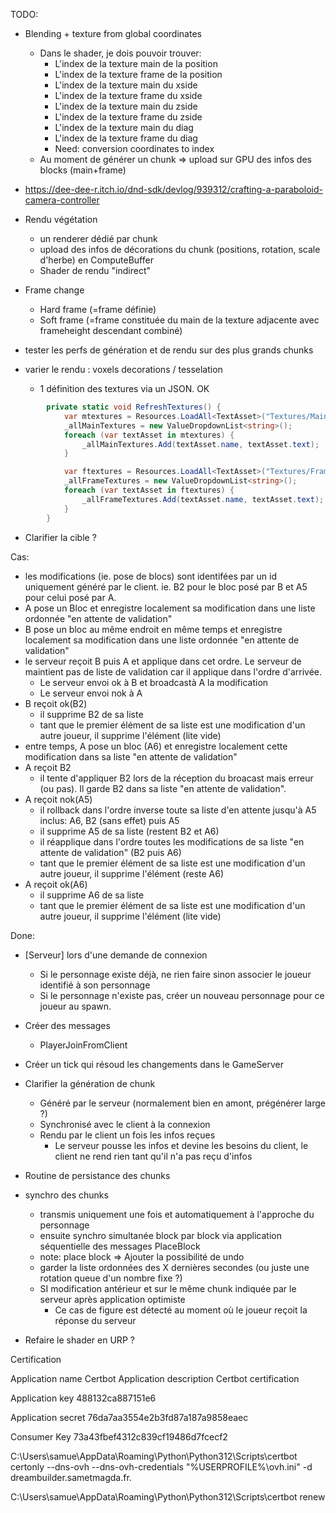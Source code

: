 TODO:

- Blending + texture from global coordinates
  - Dans le shader, je dois pouvoir trouver:
    - L'index de la texture main de la position
    - L'index de la texture frame de la position
    - L'index de la texture main du xside
    - L'index de la texture frame du xside
    - L'index de la texture main du zside
    - L'index de la texture frame du zside
    - L'index de la texture main du diag
    - L'index de la texture frame du diag
    - Need: conversion coordinates to index
  - Au moment de générer un chunk => upload sur GPU des infos des blocks (main+frame)

- https://dee-dee-r.itch.io/dnd-sdk/devlog/939312/crafting-a-paraboloid-camera-controller


- Rendu végétation
  - un renderer dédié par chunk
  - upload des infos de décorations du chunk (positions, rotation, scale d'herbe) en ComputeBuffer
  - Shader de rendu "indirect"

- Frame change
  - Hard frame (=frame définie)
  - Soft frame (=frame constituée du main de la texture adjacente avec frameheight descendant combiné)

- tester les perfs de génération et de rendu sur des plus grands chunks

- varier le rendu : voxels decorations / tesselation
  - 1 définition des textures via un JSON. OK
```C#
        private static void RefreshTextures() {
            var mtextures = Resources.LoadAll<TextAsset>("Textures/Main");
            _allMainTextures = new ValueDropdownList<string>();
            foreach (var textAsset in mtextures) {
                _allMainTextures.Add(textAsset.name, textAsset.text);
            }

            var ftextures = Resources.LoadAll<TextAsset>("Textures/Frame");
            _allFrameTextures = new ValueDropdownList<string>();
            foreach (var textAsset in ftextures) {
                _allFrameTextures.Add(textAsset.name, textAsset.text);
            }
        }
```

- Clarifier la cible ?

Cas:
- les modifications (ie. pose de blocs) sont identifées par un id uniquement généré par le client. ie. B2 pour le bloc posé par B et A5 pour celui posé par A.
- A pose un Bloc et enregistre localement sa modification dans une liste ordonnée "en attente de validation"
- B pose un bloc au même endroit en même temps et enregistre localement sa modification dans une liste ordonnée "en attente de validation"
- le serveur reçoit B puis A et applique dans cet ordre. Le serveur de maintient pas de liste de validation car il applique dans l'ordre d'arrivée.
  - Le serveur envoi ok à B et broadcastà A la modification
  - Le serveur envoi nok à A
- B reçoit ok(B2)
  - il supprime B2 de sa liste
  - tant que le premier élément de sa liste est une modification d'un autre joueur, il supprime l'élément (lite vide)
- entre temps, A pose un bloc (A6) et enregistre localement cette modification dans sa liste "en attente de validation"
- A reçoit B2
  - il tente d'appliquer B2 lors de la réception du broacast mais erreur (ou pas). Il garde B2 dans sa liste "en attente de validation".
- A reçoit nok(A5)
  - il rollback dans l'ordre inverse toute sa liste d'en attente jusqu'à A5 inclus: A6, B2 (sans effet) puis A5
  - il supprime A5 de sa liste (restent B2 et A6)
  - il réapplique dans l'ordre toutes les modifications de sa liste "en attente de validation" (B2 puis A6)
  - tant que le premier élément de sa liste est une modification d'un autre joueur, il supprime l'élément (reste A6)
- A reçoit ok(A6)
  - il supprime A6 de sa liste
  - tant que le premier élément de sa liste est une modification d'un autre joueur, il supprime l'élément (lite vide)

Done:
- [Serveur] lors d'une demande de connexion
  - Si le personnage existe déjà, ne rien faire sinon associer le joueur identifié à son personnage
  - Si le personnage n'existe pas, créer un nouveau personnage pour ce joueur au spawn.
- Créer des messages
  - PlayerJoinFromClient
- Créer un tick qui résoud les changements dans le GameServer
- Clarifier la génération de chunk
  - Généré par le serveur (normalement bien en amont, prégénérer large ?)
  - Synchronisé avec le client à la connexion
  - Rendu par le client un fois les infos reçues
    - Le serveur pousse les infos et devine les besoins du client, le client ne rend rien tant qu'il n'a pas reçu d'infos

- Routine de persistance des chunks


- synchro des chunks
  - transmis uniquement une fois et automatiquement à l'approche du personnage
  - ensuite synchro simultanée block par block via application séquentielle des messages PlaceBlock
  - note: place block => Ajouter la possibilité de undo
  - garder la liste ordonnées des X dernières secondes (ou juste une rotation queue d'un nombre fixe ?)
  - SI modification antérieur et sur le même chunk indiquée par le serveur après application optimiste
    - Ce cas de figure est détecté au moment où le joueur reçoit la réponse du serveur

- Refaire le shader en URP ?


Certification

Application name Certbot
Application description Certbot certification

Application key
488132ca887151e6

Application secret
76da7aa3554e2b3fd87a187a9858eaec

Consumer Key
73a43fbef4312c839cf19486d7fcecf2

C:\Users\samue\AppData\Roaming\Python\Python312\Scripts\certbot certonly --dns-ovh --dns-ovh-credentials "%USERPROFILE%\ovh.ini" -d dreambuilder.sametmagda.fr.

C:\Users\samue\AppData\Roaming\Python\Python312\Scripts\certbot renew